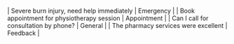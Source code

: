 | Severe burn injury, need help immediately               | Emergency   |
| Book appointment for physiotherapy session              | Appointment |
| Can I call for consultation by phone?                   | General     |
| The pharmacy services were excellent                    | Feedback    |